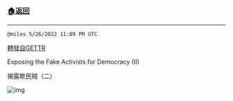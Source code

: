 ###  [:house:返回](README.md)
---


`@miles 5/26/2022 11:09 PM UTC`

[轉發自GETTR](https://gettr.com/post/p1bifh071f3)

Exposing the Fake Activists for Democracy (II)

揭露欺民贼（二）

![img](https://media.gettr.com/group3/origin/2022/05/26/23/d6a9e718-f658-6708-023c-38248ba070d2/out.jpg)

